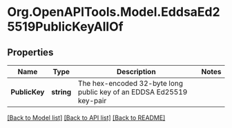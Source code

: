 # Org.OpenAPITools.Model.EddsaEd25519PublicKeyAllOf

## Properties

| Name          | Type       | Description                                                          | Notes |
| ------------- | ---------- | -------------------------------------------------------------------- | ----- |
| **PublicKey** | **string** | The hex-encoded 32-byte long public key of an EDDSA Ed25519 key-pair |

[[Back to Model list]](../README.md#documentation-for-models)
[[Back to API list]](../README.md#documentation-for-api-endpoints)
[[Back to README]](../README.md)
